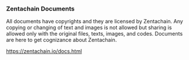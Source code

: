 ### Zentachain Documents

All documents have copyrights and they are licensed by Zentachain. Any copying or changing of text and images is not allowed but sharing is allowed only with the original files, texts, images, and codes. Documents are here to get cognizance about Zentachain.

https://zentachain.io/docs.html
